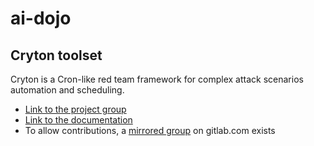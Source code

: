 # ai-dojo

## Cryton toolset
Cryton is a Cron-like red team framework for complex attack scenarios automation and scheduling.

- [Link to the project group](https://gitlab.ics.muni.cz/cryton)
- [Link to the documentation](https://cryton.gitlab-pages.ics.muni.cz/cryton-documentation/)
- To allow contributions, a [mirrored group](https://gitlab.com/cryton-toolset) on gitlab.com exists
